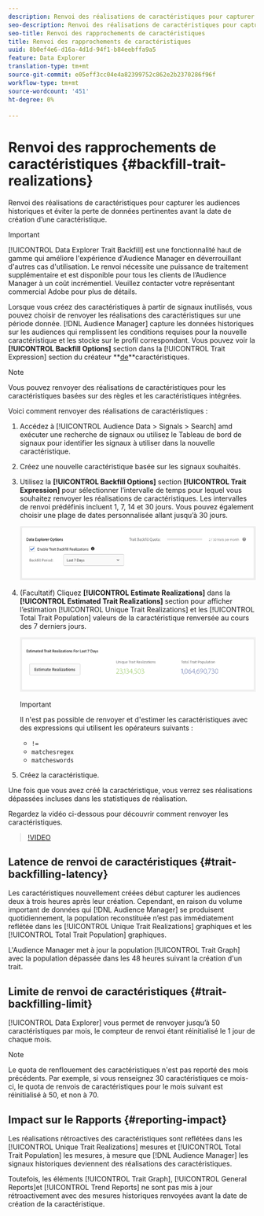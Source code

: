 ```yaml
---
description: Renvoi des réalisations de caractéristiques pour capturer les audiences historiques et éviter la perte de données pertinentes avant la date de création d’une caractéristique.
seo-description: Renvoi des réalisations de caractéristiques pour capturer les audiences historiques et éviter la perte de données pertinentes avant la date de création d’une caractéristique.
seo-title: Renvoi des rapprochements de caractéristiques
title: Renvoi des rapprochements de caractéristiques
uuid: 8b0ef4e6-d16a-4d1d-94f1-b84eebffa9a5
feature: Data Explorer
translation-type: tm+mt
source-git-commit: e05eff3cc04e4a82399752c862e2b2370286f96f
workflow-type: tm+mt
source-wordcount: '451'
ht-degree: 0%

---
```



# Renvoi des rapprochements de caractéristiques {#backfill-trait-realizations}

Renvoi des réalisations de caractéristiques pour capturer les audiences historiques et éviter la perte de données pertinentes avant la date de création d’une caractéristique.

>[!IMPORTANT]
>
>[!UICONTROL Data Explorer Trait Backfill] est une fonctionnalité haut de gamme qui améliore l&#39;expérience d&#39;Audience Manager en déverrouillant d&#39;autres cas d&#39;utilisation. Le renvoi nécessite une puissance de traitement supplémentaire et est disponible pour tous les clients de l’Audience Manager à un coût incrémentiel. Veuillez contacter votre représentant commercial Adobe pour plus de détails.

Lorsque vous créez des caractéristiques à partir de signaux inutilisés, vous pouvez choisir de renvoyer les réalisations des caractéristiques sur une période donnée. [!DNL Audience Manager] capture les données historiques sur les audiences qui remplissent les conditions requises pour la nouvelle caractéristique et les stocke sur le profil correspondant. Vous pouvez voir la **[!UICONTROL Backfill Options]** section dans la [!UICONTROL Trait Expression] section du créateur **[de](../../features/traits/about-trait-builder.md)**caractéristiques.

>[!NOTE]
>
>Vous pouvez renvoyer des réalisations de caractéristiques pour les caractéristiques basées sur des règles et les caractéristiques intégrées.

Voici comment renvoyer des réalisations de caractéristiques :

1. Accédez à [!UICONTROL Audience Data > Signals > Search] amd exécuter une recherche de signaux ou utilisez le Tableau de bord [](../../features/data-explorer/data-explorer-signals-dashboard.md) de signaux pour identifier les signaux à utiliser dans la nouvelle caractéristique.
1. Créez une nouvelle caractéristique basée sur les signaux souhaités.
1. Utilisez la **[!UICONTROL Backfill Options]** section **[!UICONTROL Trait Expression]** pour sélectionner l’intervalle de temps pour lequel vous souhaitez renvoyer les réalisations de caractéristiques. Les intervalles de renvoi prédéfinis incluent 1, 7, 14 et 30 jours. Vous pouvez également choisir une plage de dates personnalisée allant jusqu’à 30 jours.

   ![trait-retour](assets/signals-trait-backfill.png)

1. (Facultatif) Cliquez **[!UICONTROL Estimate Realizations]** dans la **[!UICONTROL Estimated Trait Realizations]** section pour afficher l’estimation [!UICONTROL Unique Trait Realizations] et les [!UICONTROL Total Trait Population] valeurs de la caractéristique renversée au cours des 7 derniers jours.

   ![estimation-caractéristiques-réalisations](assets/estimate-trait-realizations.png)

   >[!IMPORTANT]
   >
   >Il n&#39;est pas possible de renvoyer et d&#39;estimer les caractéristiques avec des expressions qui utilisent les opérateurs suivants :
   >    * `!=`
   >    * `matchesregex`
   >    * `matcheswords`

1. Créez la caractéristique.

Une fois que vous avez créé la caractéristique, vous verrez ses réalisations dépassées incluses dans les statistiques de réalisation.

Regardez la vidéo ci-dessous pour découvrir comment renvoyer les caractéristiques.

>[!VIDEO](https://video.tv.adobe.com/v/25169/)

## Latence de renvoi de caractéristiques {#trait-backfilling-latency}

Les caractéristiques nouvellement créées début capturer les audiences deux à trois heures après leur création. Cependant, en raison du volume important de données qui [!DNL Audience Manager] se produisent quotidiennement, la population reconstituée n’est pas immédiatement reflétée dans les [!UICONTROL Unique Trait Realizations] graphiques et les [!UICONTROL Total Trait Population] graphiques.

L&#39;Audience Manager met à jour la population [!UICONTROL Trait Graph] avec la population dépassée dans les 48 heures suivant la création d&#39;un trait.

## Limite de renvoi de caractéristiques {#trait-backfilling-limit}

[!UICONTROL Data Explorer] vous permet de renvoyer jusqu’à 50 caractéristiques par mois, le compteur de renvoi étant réinitialisé le 1 jour de chaque mois.

>[!NOTE]
>
>Le quota de renflouement des caractéristiques n&#39;est pas reporté des mois précédents. Par exemple, si vous renseignez 30 caractéristiques ce mois-ci, le quota de renvois de caractéristiques pour le mois suivant est réinitialisé à 50, et non à 70.

## Impact sur le Rapports {#reporting-impact}

Les réalisations rétroactives des caractéristiques sont reflétées dans les [!UICONTROL Unique Trait Realizations] mesures et [!UICONTROL Total Trait Population] les mesures, à mesure que [!DNL Audience Manager] les signaux historiques deviennent des réalisations des caractéristiques.

Toutefois, les éléments [!UICONTROL Trait Graph], [!UICONTROL General Reports]et [!UICONTROL Trend Reports] ne sont pas mis à jour rétroactivement avec des mesures historiques renvoyées avant la date de création de la caractéristique.